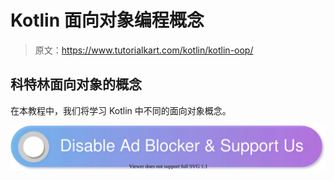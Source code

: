 # Kotlin 面向对象编程概念

> 原文：<https://www.tutorialkart.com/kotlin/kotlin-oop/>

## 科特林面向对象的概念

在本教程中，我们将学习 Kotlin 中不同的面向对象概念。

[![](img/925da31b32d6bc3827932f6c8afb11bb.png)](https://www.tutorialkart.com/)